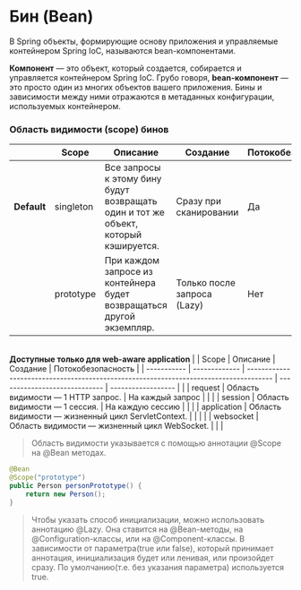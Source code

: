 # Бин (Bean)
В Spring объекты, формирующие основу приложения и управляемые контейнером Spring IoC, называются bean-компонентами.  

**Компонент** — это объект, который создается, собирается и управляется контейнером Spring IoC. Грубо говоря, **bean-компонент** — это просто один из многих объектов вашего приложения. Бины и зависимости между ними отражаются в метаданных конфигурации, используемых контейнером. 

### Область видимости (scope) бинов
|             | Scope         | Описание                                                                              | Создание                      | Потокобезопасность |
| ----------- | ------------- | ------------------------------------------------------------------------------------- | ----------------------------- | ------------------ |
| **Default** | singleton     | Все запросы к этому бину будут возвращать один и тот же объект, который кэшируется.   | Сразу при сканировании        | Да                 | 
|             | prototype     | При каждом запросе из контейнера будет возвращаться другой экземпляр.                 | Только после запроса (Lazy)   | Нет                |

\
**Доступные только для web-aware application**
|             | Scope         | Описание                                                                              | Создание                      | Потокобезопасность |
| ----------- | ------------- | ------------------------------------------------------------------------------------- | ----------------------------- | ------------------ |
|             | request       | Область видимости — 1 HTTP запрос.                                                    | На каждый запрос              |                    |
|             | session       | Область видимости — 1 сессия.                                                         | На каждую сессию              |                    |
|             | application   | Область видимости — жизненный цикл ServletContext.                                    |                               |                    |
|             | websocket     | Область видимости — жизненный цикл WebSocket.                                         |                               |                    |

> Область видимости указывается с помощью аннотации @Scope на @Bean методах.
```Java 
@Bean
@Scope("prototype")
public Person personPrototype() {
    return new Person();
}
```
> Чтобы указать способ инициализации, можно использовать аннотацию @Lazy. Она ставится на @Bean-методы, на @Configuration-классы, или на @Component-классы. В зависимости от параметра(true или false), который принимает аннотация, инициализация будет или ленивая, или произойдет сразу. По умолчанию(т.е. без указания параметра) используется true.